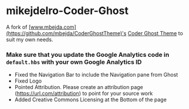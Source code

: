 # mikejdelro-Coder-Ghost
A fork of [www.mbejda.com](https://github.com/mbejda/CoderGhostTheme)'s [Coder Ghost Theme](https://github.com/mbejda/CoderGhostTheme) to suit my own needs.

### Make sure that you update the Google Analytics code in `default.hbs` with your own Google Analytics ID

- Fixed the Navigation Bar to include the Navigation pane from Ghost
- Fixed Logo
- Pointed Attribution. Please create an attribution page (https://url.com/attribution) to point for your source work
- Added Creative Commons Licensing at the Bottom of the page

